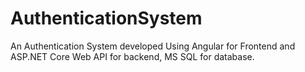 # AuthenticationSystem
An Authentication System developed Using Angular for Frontend and ASP.NET Core Web API for backend, MS SQL for database.


